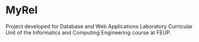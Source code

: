 # MyRel
Project developed for Database and Web Applications Laboratory Curricular Unit of the Informatics and Computing Engineering course at FEUP. 

